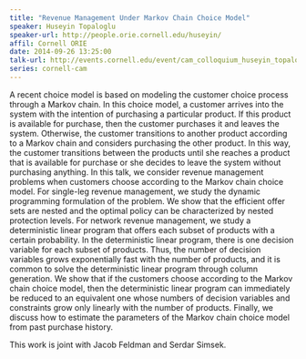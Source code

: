 ```yaml
---
title: "Revenue Management Under Markov Chain Choice Model"
speaker: Huseyin Topaloglu 
speaker-url: http://people.orie.cornell.edu/huseyin/
affil: Cornell ORIE
date: 2014-09-26 13:25:00
talk-url: http://events.cornell.edu/event/cam_colloquium_huseyin_topaloglu_cornell_orie_-_revenue_management_under_markov_chain_choice_model
series: cornell-cam
---
```


A recent choice model is based on modeling the customer choice process through
a Markov chain. In this choice model, a customer arrives into the system with
the intention of purchasing a particular product. If this product is available
for purchase, then the customer purchases it and leaves the system. Otherwise,
the customer transitions to another product according to a Markov chain and
considers purchasing the other product. In this way, the customer transitions
between the products until she reaches a product that is available for purchase
or she decides to leave the system without purchasing anything. In this talk,
we consider revenue management problems when customers choose according to the
Markov chain choice model. For single-leg revenue management, we study the
dynamic programming formulation of the problem. We show that the efficient
offer sets are nested and the optimal policy can be characterized by nested
protection levels. For network revenue management, we study a deterministic
linear program that offers each subset of products with a certain probability.
In the deterministic linear program, there is one decision variable for each
subset of products. Thus, the number of decision variables grows exponentially
fast with the number of products, and it is common to solve the deterministic
linear program through column generation. We show that if the customers choose
according to the Markov chain choice model, then the deterministic linear
program can immediately be reduced to an equivalent one whose numbers of
decision variables and constraints grow only linearly with the number of
products. Finally, we discuss how to estimate the parameters of the Markov
chain choice model from past purchase history.

This work is joint with Jacob Feldman and Serdar Simsek.

